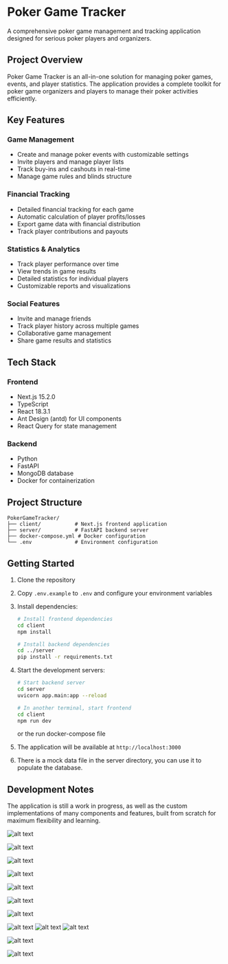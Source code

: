 # Poker Game Tracker

A comprehensive poker game management and tracking application designed for serious poker players and organizers.

## Project Overview

Poker Game Tracker is an all-in-one solution for managing poker games, events, and player statistics. The application provides a complete toolkit for poker game organizers and players to manage their poker activities efficiently.

## Key Features

### Game Management

- Create and manage poker events with customizable settings
- Invite players and manage player lists
- Track buy-ins and cashouts in real-time
- Manage game rules and blinds structure

### Financial Tracking

- Detailed financial tracking for each game
- Automatic calculation of player profits/losses
- Export game data with financial distribution
- Track player contributions and payouts

### Statistics & Analytics

- Track player performance over time
- View trends in game results
- Detailed statistics for individual players
- Customizable reports and visualizations

### Social Features

- Invite and manage friends
- Track player history across multiple games
- Collaborative game management
- Share game results and statistics

## Tech Stack

### Frontend

- Next.js 15.2.0
- TypeScript
- React 18.3.1
- Ant Design (antd) for UI components
- React Query for state management

### Backend

- Python
- FastAPI
- MongoDB database
- Docker for containerization

## Project Structure

```
PokerGameTracker/
├── client/           # Next.js frontend application
├── server/           # FastAPI backend server
├── docker-compose.yml # Docker configuration
└── .env              # Environment configuration
```

## Getting Started

1. Clone the repository
2. Copy `.env.example` to `.env` and configure your environment variables
3. Install dependencies:

   ```bash
   # Install frontend dependencies
   cd client
   npm install

   # Install backend dependencies
   cd ../server
   pip install -r requirements.txt
   ```

4. Start the development servers:

   ```bash
   # Start backend server
   cd server
   uvicorn app.main:app --reload

   # In another terminal, start frontend
   cd client
   npm run dev
   ```

   or the run docker-compose file

5. The application will be available at `http://localhost:3000`

6. There is a mock data file in the server directory, you can use it to populate the database.

## Development Notes

The application is still a work in progress, as well as the custom implementations of many components and features, built from scratch for maximum flexibility and learning.

![alt text](/images/image.png)

![alt text](/images/image-1.png)

![alt text](/images/image-2.png)

![alt text](/images/image-3.png)

![alt text](/images/image-4.png)

![alt text](/images/image-5.png)

![alt text](/images/image-6.png)

![alt text](/images/image-7.png) ![alt text](/images/image-8.png) ![alt text](/images/image-9.png)

![alt text](/images/image-10.png)

![alt text](/images/image-11.png)
